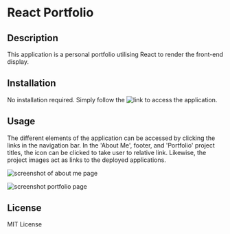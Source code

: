 # React Portfolio


## Description 
This application is a personal portfolio utilising React to render the front-end display. 

## Installation 
No installation required. Simply follow the ![link]() to access the application. 

## Usage 
The different elements of the application can be accessed by clicking the links in the navigation bar. 
In the 'About Me', footer, and 'Portfolio' project titles, the icon can be clicked to take user to relative link. Likewise, the project images act as links to the deployed applications. 

![screenshot of about me page]()

![screenshot portfolio page]()

## License 
MIT License 
